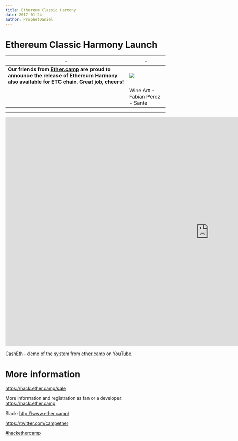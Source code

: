 ```yaml
---
title: Ethereum Classic Harmony
date: 2017-01-24
author: ProphetDaniel
---
```


# Ethereum Classic Harmony Launch

| - | - |
|---|---|
**Our friends from <a href="http://www.ether.camp/">Ether.camp</a> are proud to announce the release of Ethereum Harmony also available for ETC chain. Great job, cheers!**|![](https://s-media-cache-ak0.pinimg.com/236x/9b/42/b1/9b42b1d4b5547cffd5675f2b7230e5a8.jpg)|
||Wine Art - Fabian Perez - Sante|

-----

<iframe width="1280" height="720" src="https://www.youtube-nocookie.com/embed/vqAIMxZrE8Q" frameborder="0" allowfullscreen></iframe>
<p><a href="https://hack.ether.camp/sale">CashEth - demo of the system</a> from <a href="https://www.youtube.com/channel/UC9GC7dr_V9RWVBIGrdYq0MQ">ether.camp</a> on <a href="https://youtube.com">YouTube</a>.</p>


# More information

<a href="https://hack.ether.camp/sale">https://hack.ether.camp/sale</a>

More information and registration as fan or a developer: https://hack.ether.camp

Slack: http://www.ether.camp/

https://twitter.com/campether

<a href="https://www.youtube.com/results?q=%23hackethercamp">#hackethercamp</a> 
